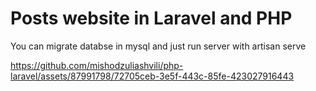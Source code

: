 # Posts website in Laravel and PHP
You can migrate databse in mysql and just run server with artisan serve


https://github.com/mishodzuliashvili/php-laravel/assets/87991798/72705ceb-3e5f-443c-85fe-423027916443

